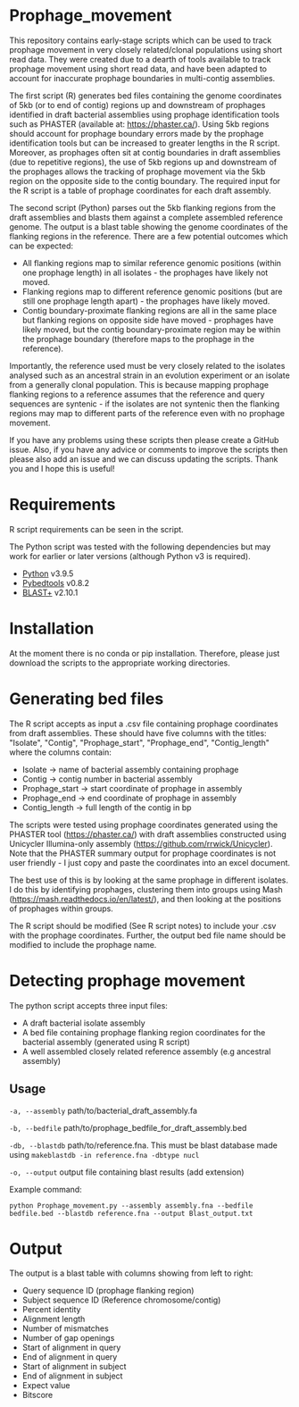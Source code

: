 # Prophage_movement
This repository contains early-stage scripts which can be used to track prophage movement in very closely related/clonal populations using short read data. They were created due to a dearth of tools available to track prophage movement using short read data, and have been adapted to account for inaccurate prophage boundaries in multi-contig assemblies. 

The first script (R) generates bed files containing the genome coordinates of 5kb (or to end of contig) regions up and downstream of prophages identified in draft bacterial assemblies using prophage identification tools such as PHASTER (available at: https://phaster.ca/). Using 5kb regions should account for prophage boundary errors made by the prophage identification tools but can be increased to greater lengths in the R script. Moreover, as prophages often sit at contig boundaries in draft assemblies (due to repetitive regions), the use of 5kb regions up and downstream of the prophages allows the tracking of prophage movement via the 5kb region on the opposite side to the contig boundary. The required input for the R script is a table of prophage coordinates for each draft assembly.

The second script (Python) parses out the 5kb flanking regions from the draft assemblies and blasts them against a complete assembled reference genome. The output is a blast table showing the genome coordinates of the flanking regions in the reference. There are a few potential outcomes which can be expected:

* All flanking regions map to similar reference genomic positions (within one prophage length) in all isolates - the prophages have likely not moved. 
* Flanking regions map to different reference genomic positions (but are still one prophage length apart) - the prophages have likely moved.
* Contig boundary-proximate flanking regions are all in the same place but flanking regions on opposite side have moved - prophages have likely moved, but the contig boundary-proximate region may be within the prophage boundary (therefore maps to the prophage in the reference).

Importantly, the reference used must be very closely related to the isolates analysed such as an ancestral strain in an evolution experiment or an isolate from a generally clonal population. This is because mapping prophage flanking regions to a reference assumes that the reference and query sequences are syntenic - if the isolates are not syntenic then the flanking regions may map to different parts of the reference even with no prophage movement. 

If you have any problems using these scripts then please create a GitHub issue. Also, if you have any advice or comments to improve the scripts then please also add an issue and we can discuss updating the scripts. Thank you and I hope this is useful!

# Requirements

R script requirements can be seen in the script.

The Python script was tested with the following dependencies but may work for earlier or later versions (although Python v3 is required).

* [Python](https://www.python.org/) v3.9.5
* [Pybedtools](https://daler.github.io/pybedtools/) v0.8.2
* [BLAST+](ftp://ftp.ncbi.nlm.nih.gov/blast/executables/blast+/) v2.10.1

# Installation

At the moment there is no conda or pip installation. Therefore, please just download the scripts to the appropriate working directories.

# Generating bed files

The R script accepts as input a .csv file containing prophage coordinates from draft assemblies. These should have five columns with the titles: "Isolate", "Contig", "Prophage_start", "Prophage_end", "Contig_length" where the columns contain:
* Isolate -> name of bacterial assembly containing prophage
* Contig -> contig number in bacterial assembly
* Prophage_start -> start coordinate of prophage in assembly
* Prophage_end -> end coordinate of prophage in assembly
* Contig_length -> full length of the contig in bp

The scripts were tested using prophage coordinates generated using the PHASTER tool (https://phaster.ca/) with draft assemblies constructed using Unicycler Illumina-only assembly (https://github.com/rrwick/Unicycler). Note that the PHASTER summary output for prophage coordinates is not user friendly - I just copy and paste the coordinates into an excel document.

The best use of this is by looking at the same prophage in different isolates. I do this by identifying prophages, clustering them into groups using Mash (https://mash.readthedocs.io/en/latest/), and then looking at the positions of prophages within groups.

The R script should be modified (See R script notes) to include your .csv with the prophage coordinates. Further, the output bed file name should be modified to include the prophage name.

# Detecting prophage movement

The python script accepts three input files:
* A draft bacterial isolate assembly
* A bed file containing prophage flanking region coordinates for the bacterial assembly (generated using R script)
* A well assembled closely related reference assembly (e.g ancestral assembly)

## Usage

`-a, --assembly` path/to/bacterial_draft_assembly.fa

`-b, --bedfile` path/to/prophage_bedfile_for_draft_assembly.bed

`-db, --blastdb` path/to/reference.fna. This must be blast database made using `makeblastdb -in reference.fna -dbtype nucl`

`-o, --output` output file containing blast results (add extension)

Example command:
```
python Prophage_movement.py --assembly assembly.fna --bedfile bedfile.bed --blastdb reference.fna --output Blast_output.txt
```

# Output

The output is a blast table with columns showing from left to right:
* Query sequence ID (prophage flanking region)
* Subject sequence ID (Reference chromosome/contig)
* Percent identity
* Alignment length
* Number of mismatches
* Number of gap openings
* Start of alignment in query
* End of alignment in query
* Start of alignment in subject
* End of alignment in subject
* Expect value
* Bitscore

